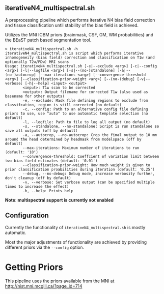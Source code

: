 iterativeN4_multispectral.sh
------------------------------

A preprocessing pipeline which performs iterative N4 bias field correction
and tissue classification until stability of the bias field is achieved.

Utilizes the MNI ICBM priors (brainmask, CSF, GM, WM probabilities) and the
BEaST patch based segmentation tool.

```
> iterativeN4_multispectral.sh -h 
iterativeN4_multispectral.sh is script which performs iterative inhomogeneity (bias field) correction and classification on T1w (and optionally T2w/PDw) MRI scans
Usage: iterativeN4_multispectral.sh [-e|--exclude <arg>] [-c|--config <arg>] [-l|--logfile <arg>] [-s|--(no-)standalone] [-a|--(no-)autocrop] [--max-iterations <arg>] [--convergence-threshold <arg>] [--classification-prior-weight <arg>] [--(no-)debug] [-v|--verbose] [-h|--help] <input> <output>
        <input>: T1w scan to be corrected
        <output>: Output filename for corrected T1w (also used as basename for other outputs)
        -e, --exclude: Mask file defining regions to exclude from classifcation, region is still corrected (no default)
        -c, --config: Path to an alternative config file defining priors to use, use "auto" to use automatic template selection (no default)
        -l, --logfile: Path to file to log all output (no default)
        -s, --standalone, --no-standalone: Script is run standalone so save all outputs (off by default)
        -a, --autocrop, --no-autocrop: Crop the final output to 10 mm around the head determined by headmask from modelspace (off by default)
        --max-iterations: Maximum number of iterations to run (default: '10')
        --convergence-threshold: Coeffcient of variation limit between two bias field estimates (default: '0.01')
        --classification-prior-weight: How much weight is given to prior classification proabilities during iteration (default: '0.25')
        --debug, --no-debug: Debug mode, increase verbosity further, don't cleanup (off by default)
        -v, --verbose: Set verbose output (can be specified multiple times to increase the effect)
        -h, --help: Prints help
```

**Note: multispectral support is currently not enabled**

## Configuration

Currently the functionality of `iterativeN4_multispectral.sh` is mostly automatic.

Most the major adjustments of functionality are achieved by providing different priors via the ``--config`` option.

# Getting Priors

This pipeline uses the priors available from the MNI at http://nist.mni.mcgill.ca/?page_id=714
